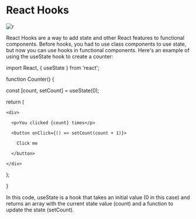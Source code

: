 # React Hooks

![r](https://user-images.githubusercontent.com/116082827/235344201-d3114d9a-5baf-4d8d-bdb3-0a3639060723.jpeg)


React Hooks are a way to add state and other React features to functional components. Before hooks, you had to use class components to use state, but now you can use hooks in functional components. Here's an example of using the useState hook to create a counter:





import React, { useState } from 'react';



function Counter() {

  const [count, setCount] = useState(0);



  return (

    <div>

      <p>You clicked {count} times</p>

      <button onClick={() => setCount(count + 1)}>

        Click me

      </button>

    </div>

  );

}

In this code, useState is a hook that takes an initial value (0 in this case) and returns an array with the current state value (count) and a function to update the state (setCount).
